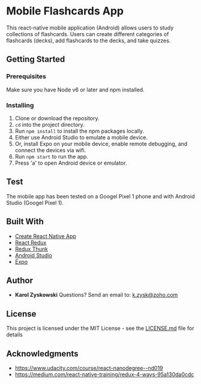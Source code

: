 # Mobile Flashcards App

This react-native mobile application (Android) allows users to study collections of flashcards. Users can create different categories of flashcards (decks), add flashcards to the decks, and take quizzes.

## Getting Started

### Prerequisites

Make sure you have Node v6 or later and npm installed.

### Installing

1. Clone or download the repository.
2. `cd` into the project directory.
3. Run `npm install` to install the npm packages locally.
4. Either use Android Studio to emulate a mobile device.
5. Or, install Expo on your mobile device, enable remote debugging, and connect the devices via wifi.
4. Run `npm start` to run the app.
5. Press 'a' to open Android device or emulator.

## Test

The mobile app has been tested on a Googel Pixel 1 phone and with Android Studio (Googel Pixel 1).

## Built With

* [Create React Native App](https://github.com/react-community/create-react-native-app)
* [React Redux](https://github.com/reactjs/react-redux)
* [Redux Thunk](https://github.com/gaearon/redux-thunk)
* [Android Studio](https://developer.android.com/studio/index.html)
* [Expo](https://expo.io/)

## Author

* **Karol Zyskowski** Questions? Send an email to: k.zysk@zoho.com

## License

This project is licensed under the MIT License - see the [LICENSE.md](LICENSE.md) file for details

## Acknowledgments

* https://www.udacity.com/course/react-nanodegree--nd019
* https://medium.com/react-native-training/redux-4-ways-95a130da0cdc